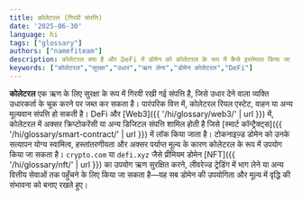 ```yaml
---
title: कोलेटरल (गिरवी संपत्ति)
date: '2025-06-30'
language: hi
tags: ["glossary"]
authors: ["namefiteam"]
description: कोलेटरल क्या है और DeFi में डोमेन को कोलेटरल के रूप में कैसे इस्तेमाल किया जा सकता है?
keywords: ["कोलेटरल","सुरक्षा","उधार","ऋण लेना","डोमेन कोलेटरल","DeFi"]
---
```


**कोलेटरल** एक ऋण के लिए सुरक्षा के रूप में गिरवी रखी गई संपत्ति है, जिसे उधार देने वाला व्यक्ति उधारकर्ता के चूक करने पर जब्त कर सकता है। पारंपरिक वित्त में, कोलेटरल रियल एस्टेट, वाहन या अन्य मूल्यवान संपत्ति हो सकती है। DeFi और [Web3]({{ '/hi/glossary/web3/' | url }}) में, कोलेटरल में अक्सर क्रिप्टोकरेंसी या अन्य डिजिटल संपत्ति शामिल होती है जिसे [स्मार्ट कॉन्ट्रैक्ट्स]({{ '/hi/glossary/smart-contract/' | url }}) में लॉक किया जाता है। टोकनाइज़्ड डोमेन को उनके सत्यापन योग्य स्वामित्व, हस्तांतरणीयता और अक्सर पर्याप्त मूल्य के कारण कोलेटरल के रूप में उपयोग किया जा सकता है। `crypto.com` या `defi.xyz` जैसे प्रीमियम डोमेन [NFT]({{ '/hi/glossary/nft/' | url }}) का उपयोग ऋण सुरक्षित करने, लीवरेज्ड ट्रेडिंग में भाग लेने या अन्य वित्तीय सेवाओं तक पहुँचने के लिए किया जा सकता है—यह सब डोमेन की उपयोगिता और मूल्य में वृद्धि की संभावना को बनाए रखते हुए।